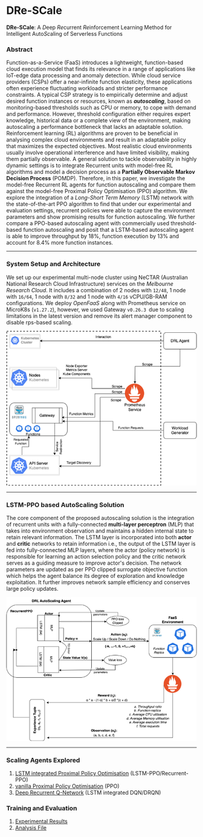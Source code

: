 # DRe-SCale
__DRe-SCale__: A *D*eep *Re*current *Re*inforcement Learning Method for Intelligent Auto*Sc*aling of Serverless Functions

### Abstract <br>
Function-as-a-Service (FaaS) introduces a lightweight, function-based cloud execution model that finds its relevance in a range of applications like IoT-edge data processing and anomaly detection. While cloud service providers (CSPs) offer a near-infinite function elasticity, these applications often experience fluctuating workloads and stricter performance constraints. A typical CSP strategy is to empirically determine and adjust desired function instances or resources, known as __*autoscaling*__, based on monitoring-based thresholds such as CPU or memory, to cope with demand and performance. However, threshold configuration either requires expert knowledge, historical data or a complete view of the environment, making autoscaling a performance bottleneck that lacks an adaptable solution. Reinforcement learning (RL) algorithms are proven to be beneficial in analysing complex cloud environments and result in an adaptable policy that maximizes the expected objectives. Most realistic cloud environments usually involve operational interference and have limited visibility, making them partially observable. A general solution to tackle observability in highly dynamic settings is to integrate Recurrent units with model-free RL algorithms and model a decision process as a __Partially Observable Markov Decision Process__ (POMDP). Therefore, in this paper, we investigate the model-free Recurrent RL agents for function autoscaling and compare them against the model-free Proximal Policy Optimisation (PPO) algorithm. We explore the integration of a *Long-Short Term Memory* (LSTM) network with the state-of-the-art PPO algorithm to find that under our experimental and evaluation settings, recurrent policies were able to capture the environment parameters and show promising results for function autoscaling. We further compare a PPO-based autoscaling agent with commercially used threshold-based function autoscaling and posit that a LSTM-based autoscaling agent is able to improve throughput by 18%, function execution by 13% and account for 8.4% more function instances.

---
### System Setup and Architecture <br>
We set up our experimental multi-node cluster using NeCTAR (Australian National Research Cloud Infrastructure) services on the *Melbourne Research Cloud*. It includes a combination of 2 nodes with `12/48`, 1 node with `16/64`, 1 node with `8/32` and 1 node with `4/16` vCPU/GB-RAM configurations. We deploy *OpenFaaS* along with Prometheus service on MicroK8s (`v1.27.2`), however, we used Gateway `v0.26.3 `due to scaling limitations in the latest version and remove its alert manager component to disable rps-based scaling.

![ArchitectureDiagram](./images/systemArchitectureDiagram.png)


---

### LSTM-PPO based AutoScaling Solution
The core component of the proposed autoscaling solution is the integration of recurrent units with a fully-connected __multi-layer perceptron__ (MLP) that takes into environment observation and maintains a hidden internal state to retain relevant information. The LSTM layer is incorporated into both __actor__ and __critic__ networks to retain information i.e., the output of the LSTM layer is fed into fully-connected MLP layers, where the actor (policy network) is responsible for learning an action selection policy and the critic network serves as a guiding measure to improve actor's decision. The network parameters are updated as per PPO clipped surrogate objective function which helps the agent balance its degree of exploration and knowledge exploitation. It further improves network sample efficiency and conserves large policy updates. 

![AgentArchitecture](./images/agentArchitecture.png)

---

### Scaling Agents Explored 
1.  [LSTM integrated Proximal Policy Optimisation](./scaling-agents/LSTM-PPO/) (LSTM-PPO/Recurrent-PPO)
2.  [vanilla Proximal Policy Optimisation](./scaling-agents/PPO/) (PPO)
3.  [Deep Recurrent Q-Network](./scaling-agents/DRQN/) (LSTM integrated DQN/DRQN)

### Training and Evaluation
1.  [Experimental Results](/experimental-results/images/)
2.  [Analysis File](./experimental-results/analysis.ipynb)